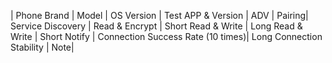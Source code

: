 | Phone Brand | Model | OS Version | Test APP & Version | ADV | Pairing| Service Discovery | Read & Encrypt | Short Read & Write | Long Read & Write | Short Notify | Connection Success Rate (10 times)| Long Connection Stability | Note|


